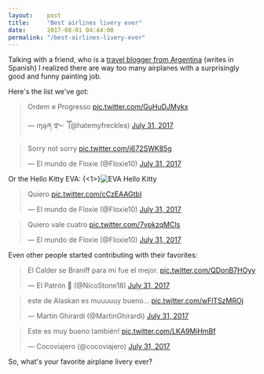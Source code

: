 ```yaml
---
layout:    post
title:     "Best airlines livery ever"
date:      2017-08-01 04:44:00
permalink: "/best-airlines-livery-ever"
---
```


Talking with a friend, who is a [travel blogger from Argentina](http://www.floxie.com.ar/) (writes in Spanish) I realized there are way too many airplanes with a surprisingly good and funny painting job.

Here's the list we've got:

<blockquote class="twitter-tweet" data-conversation="none" data-lang="en"><p lang="pt" dir="ltr">Ordem e Progresso <a href="https://t.co/GuHuDJMykx">pic.twitter.com/GuHuDJMykx</a></p>&mdash; ɱąཞ ࿐ ཽ (@hatemyfreckles) <a href="https://twitter.com/hatemyfreckles/status/892068931766276097">July 31, 2017</a></blockquote>

<blockquote class="twitter-tweet" data-conversation="none" data-lang="en"><p lang="en" dir="ltr">Sorry not sorry <a href="https://t.co/i672SWK85g">pic.twitter.com/i672SWK85g</a></p>&mdash; El mundo de Floxie (@Floxie10) <a href="https://twitter.com/Floxie10/status/892092762983628800">July 31, 2017</a></blockquote>

Or the Hello Kitty EVA:
{<1>}![EVA Hello Kitty](https://tomasroggero.com/files-notes/635543654379635755--eva.jpg)

<blockquote class="twitter-tweet" data-conversation="none" data-lang="en"><p lang="es" dir="ltr">Quiero <a href="https://t.co/cCzEAAGtbI">pic.twitter.com/cCzEAAGtbI</a></p>&mdash; El mundo de Floxie (@Floxie10) <a href="https://twitter.com/Floxie10/status/892094002790584321">July 31, 2017</a></blockquote>

<blockquote class="twitter-tweet" data-conversation="none" data-lang="en"><p lang="es" dir="ltr">Quiero vale cuatro <a href="https://t.co/7vpkzqMCIs">pic.twitter.com/7vpkzqMCIs</a></p>&mdash; El mundo de Floxie (@Floxie10) <a href="https://twitter.com/Floxie10/status/892094816661667840">July 31, 2017</a></blockquote>

Even other people started contributing with their favorites:
<blockquote class="twitter-tweet" data-conversation="none" data-lang="en"><p lang="es" dir="ltr">El Calder se Braniff para mi fue el mejor. <a href="https://t.co/QDonB7HOyy">pic.twitter.com/QDonB7HOyy</a></p>&mdash; El Patrón 🥇 (@NicoStone18) <a href="https://twitter.com/NicoStone18/status/892095006034595841">July 31, 2017</a></blockquote>

<blockquote class="twitter-tweet" data-conversation="none" data-lang="en"><p lang="es" dir="ltr">este de Alaskan es muuuuuy bueno... <a href="https://t.co/wFlTSzMROj">pic.twitter.com/wFlTSzMROj</a></p>&mdash; Martin Ghirardi (@MartinGhirardi) <a href="https://twitter.com/MartinGhirardi/status/892121544893370368">July 31, 2017</a></blockquote>

<blockquote class="twitter-tweet" data-conversation="none" data-lang="en"><p lang="es" dir="ltr">Este es muy bueno también! <a href="https://t.co/LKA9MiHmBf">pic.twitter.com/LKA9MiHmBf</a></p>&mdash; Cocoviajero (@cocoviajero) <a href="https://twitter.com/cocoviajero/status/892122178262532102">July 31, 2017</a></blockquote>

So, what's your favorite airplane livery ever?

<script async src="//platform.twitter.com/widgets.js" charset="utf-8"></script>